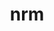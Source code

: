 ---
title: "nrm"
layout: cache
categories: [package, develop-2023-10-01]
meta: {"versions": ["0.1.0"], "compilers": ["gcc@=11.1.0"], "oss": ["ubuntu20.04"], "platforms": ["linux"], "targets": ["ppc64le", "x86_64_v3"], "stacks": ["e4s", "e4s-power", "root"], "num_specs": 2, "num_specs_by_stack": {"root": 2, "e4s-power": 1, "e4s": 1}}
spec_details: [{"hash": "srcklgjvkgeddkf2ecejsjus2oeb3hd6", "compiler": "gcc@=11.1.0", "versions": ["0.1.0"], "os": "ubuntu20.04", "platform": "linux", "target": "ppc64le", "variants": ["build_system=python_pip"], "stacks": ["root", "e4s-power"], "size": "-", "tarball": "https://binaries.spack.io/releases/develop-2023-10-01/build_cache/linux-ubuntu20.04-ppc64le/gcc-11.1.0/nrm-0.1.0/linux-ubuntu20.04-ppc64le-gcc-11.1.0-nrm-0.1.0-srcklgjvkgeddkf2ecejsjus2oeb3hd6.spack"}, {"hash": "izg2p3g5rlx5nbgao7wt4fa256753zgc", "compiler": "gcc@=11.1.0", "versions": ["0.1.0"], "os": "ubuntu20.04", "platform": "linux", "target": "x86_64_v3", "variants": ["build_system=python_pip"], "stacks": ["e4s", "root"], "size": "-", "tarball": "https://binaries.spack.io/releases/develop-2023-10-01/build_cache/linux-ubuntu20.04-x86_64_v3/gcc-11.1.0/nrm-0.1.0/linux-ubuntu20.04-x86_64_v3-gcc-11.1.0-nrm-0.1.0-izg2p3g5rlx5nbgao7wt4fa256753zgc.spack"}]
---